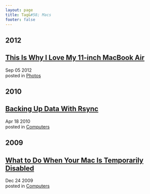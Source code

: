 ```yaml
---
layout: page
title: Tag&#58; Macs
footer: false
---
```


<div id="blog-archives" class="category">
<h2>2012</h2>

<article>
<h1><a href="/2012/09/05/this-is-why-i-like-my-11-inch-macbook-air/index.html">This Is Why I Love My 11-inch MacBook Air</a></h1>
<time datetime="2012-09-05T00:00:00-06:00" pubdate><span class='month'>Sep</span> <span class='day'>05</span> <span class='year'>2012</span></time>
<footer>
<span class="categories">posted in 
<a href='/categories/photos/'>Photos</a></span>
</footer>
</article>
<h2>2010</h2>

<article>
<h1><a href="/2010/04/18/backing-up-data-with-rsync/index.html">Backing Up Data With Rsync</a></h1>
<time datetime="2010-04-18T00:00:00-06:00" pubdate><span class='month'>Apr</span> <span class='day'>18</span> <span class='year'>2010</span></time>
<footer>
<span class="categories">posted in 
<a href='/categories/computers/'>Computers</a></span>
</footer>
</article>
<h2>2009</h2>

<article>
<h1><a href="/2009/12/24/what-to-do-when-your-mac-is-temporarily-disabled/index.html">What to Do When Your Mac Is Temporarily Disabled</a></h1>
<time datetime="2009-12-24T00:00:00-06:00" pubdate><span class='month'>Dec</span> <span class='day'>24</span> <span class='year'>2009</span></time>
<footer>
<span class="categories">posted in 
<a href='/categories/computers/'>Computers</a></span>
</footer>
</article>
</div>
